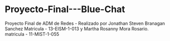 # Proyecto-Final---Blue-Chat
Proyecto Final de ADM de Redes - Realizado por Jonathan Steven Branagan Sanchez Matricula - 13-EISM-1-013 y Martha Rosanny Mora Rosario. matricula - 11-MIST-1-055

